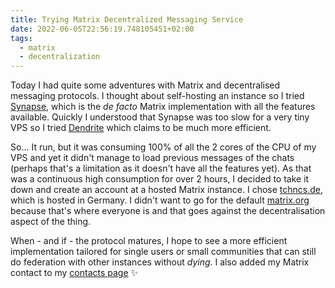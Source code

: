 ```yaml
---
title: Trying Matrix Decentralized Messaging Service
date: 2022-06-05T22:56:19.748105451+02:00
tags:
  - matrix
  - decentralization
---
```


Today I had quite some adventures with Matrix and decentralised messaging protocols. I thought about self-hosting an instance so I tried [Synapse](https://github.com/matrix-org/synapse), which is the _de facto_ Matrix implementation with all the features available. Quickly I understood that Synapse was too slow for a very tiny VPS so I tried [Dendrite](https://github.com/matrix-org/dendrite) which claims to be much more efficient.

So... It run, but it was consuming 100% of all the 2 cores of the CPU of my VPS and yet it didn't manage to load previous messages of the chats (perhaps that's a limitation as it doesn't have all the features yet). As that was a continuous high consumption for over 2 hours, I decided to take it down and create an account at a hosted Matrix instance. I chose [tchncs.de](https://tchncs.de/), which is hosted in Germany. I didn't want to go for the default [matrix.org](https://matrix.org) because that's where everyone is and that goes against the decentralisation aspect of the thing.

When - and if - the protocol matures, I hope to see a more efficient implementation tailored for single users or small communities that can still do federation with other instances without _dying_. I also added my Matrix contact to my [contacts page](/contact) ✨

